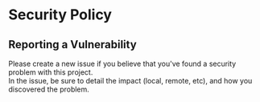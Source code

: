 # Security Policy

## Reporting a Vulnerability

Please create a new issue if you believe that you've found a security problem with this project.  
In the issue, be sure to detail the impact (local, remote, etc), and how you discovered the problem.
